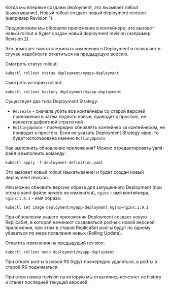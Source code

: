 Когда мы впервые создаем deployment, это вызывает rollout (выкатывание). Новый rollout создает новый deployment revision (например Revision 1).

Предположим мы обновили приложение в контейнере, это вызовет новый rollout и будет создан новый deployment revision (например Revision 2).

Это помогает нам отслеживать изменения в Deployment и позволяет в случае надобности откатиться на предыдущую версию.

Смотреть статус rollout:

```shell
kubectl rollout status deployment/myapp-deployment
```

Смотреть историю rollout:

```shell
kubectl rollout history deployment/myapp-deployment
```

Существует два типа Deployment Strategy:

- `Recreate` - сначала убить все контейнеры со старой версией приложения и затем поднять новые, приводит к простою, не является дефолтной стратегией
- `RollingUpdate` - поочередно обновлять контейнер за контейнером, не приводит к простою. Если не указать Deployment Strategy явно, то будет использована именно `RollingUpdate`

Как выполнить обновление приложения? Можно отредактировать yaml-файл и выполнить команду:

```shell
kubectl apply -f deployment-definition.yaml
```

Это вызовет новый rollout (выкатывание) и будет создан новый deployment revision.

Или можно обновить версию образа для запущенного Deployment (при этом в yaml-файле ничего не изменится), `nginx` - имя контейнера, `nginx:1.9.1` - имя образа:

```shell
kubectl set image deployment/myapp-deployment nginx=nginx:1.9.1
```

При обновлении нашего приложения Deployment создает новую ReplicaSet, в которой начинают создаваться pod-ы с новой версией приложения, при этом в старой ReplicaSet pod-ы будут по одному убиваться по мере появления новых (Rolling Update).

Откатить изменения на предыдущий revision:

```shell
kubectl rollout undo deployment/myapp-deployment
```

При откате pod-ы в новой RS будут поочередно удаляться, а pod-ы в старой RS подниматься.

При этом номер revision на которую мы откатились исчезнет из history и станет последней текущей версией.